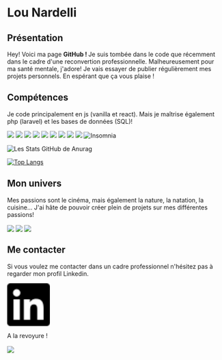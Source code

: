 # Lou Nardelli



## Présentation 
Hey! Voici ma page <strong> GitHub ! </strong> Je suis tombée dans le code que récemment dans le cadre d'une reconvertion professionnelle. Malheureusement pour ma santé mentale, j'adore! Je vais essayer de publier régulièrement mes projets personnels. En espérant que ça vous plaise ! 

## Compétences 
Je code principalement en js (vanilla et react). Mais je maîtrise également php (laravel) et les bases de données (SQL)!  
<p>
      <img src="https://img.shields.io/badge/javascript%20-%23323330.svg?&style=for-the-badge&logo=javascript&logoColor=%23F7DF1E"/> <img src="https://img.shields.io/badge/react-%2320232a.svg?style=for-the-badge&logo=react&logoColor=%2361DAFB"/> <img src="https://img.shields.io/badge/redux-%23593d88.svg?style=for-the-badge&logo=redux&logoColor=white"/> <img src="https://img.shields.io/badge/SASS-hotpink.svg?style=for-the-badge&logo=SASS&logoColor=white"/> <img src="https://img.shields.io/badge/css3%20-%231572B6.svg?&style=for-the-badge&logo=css3&logoColor=white"/> <img src="https://img.shields.io/badge/html5%20-%23E34F26.svg?&style=for-the-badge&logo=html5&logoColor=white"/>
       <img src="https://img.shields.io/badge/php-%23777BB4.svg?style=for-the-badge&logo=php&logoColor=white"/>
  <img src="https://img.shields.io/badge/yarn-%232C8EBB.svg?style=for-the-badge&logo=yarn&logoColor=white"/>
  <img src="https://img.shields.io/badge/git%20-%23F05033.svg?&style=for-the-badge&logo=git&logoColor=white"/>
<img alt="Insomnia" src="https://img.shields.io/badge/-Insomnia-5849BE?style=flat-square&logo=insomnia&logoColor=white" width=110px />

<p/>

![Les Stats GitHub de Anurag](https://github-readme-stats.vercel.app/api?username=Lou-Nardelli&orgs=O-clock-apollo&hide=contribs&count_private=true&theme=radical)

[![Top Langs](https://github-readme-stats.vercel.app/api/top-langs/?username=anuraghazra&layout=compact)](https://github.com/anuraghazra/github-readme-stats&them=radical)




## Mon univers
<p>
Mes passions sont le cinéma, mais également la nature, la natation, la cuisine... J'ai hâte de pouvoir créer plein de projets sur mes différentes passions! 
</p>
<div display="flex" flex-direction="row">
<img align="center" src="https://media.giphy.com/media/13cqvMx0yH3eko/giphy.gif" height="200"  />
<img align="center" src="https://media.giphy.com/media/l0Iy43PHc1KIdZa1O/giphy.gif" height="150"  />
<img align="center" src="https://media.giphy.com/media/wUCgLRvDdtWs8/giphy.gif" height="150"  />
</div>


## Me contacter
<p>
Si vous voulez me contacter dans un cadre professionnel n'hésitez pas à regarder mon profil Linkedin. 
</p>

<a href="https://www.linkedin.com/in/lou-nardelli" target="blank"><img align="center" src="/linkedin.svg" height="100" /></a>

<p>
A la revoyure !
</p>

<img align="center" src="https://media.giphy.com/media/rl7Q4gxngrxVC/giphy.gif" height="400"  />
</div>